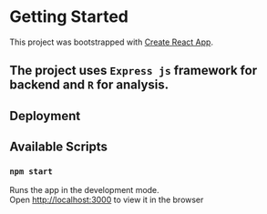 # Getting Started

This project was bootstrapped with [Create React App](https://github.com/facebook/create-react-app).

## The project uses `Express js` framework for backend and  `R` for analysis.

## Deployment

## Available Scripts

### `npm start`

Runs the app in the development mode.\
Open [http://localhost:3000](http://localhost:3000) to view it in the browser
